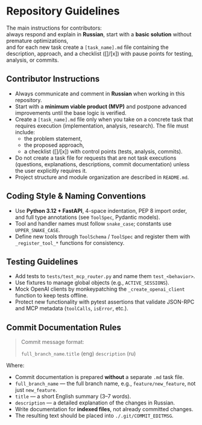 # Repository Guidelines

The main instructions for contributors:  
always respond and explain in **Russian**, start with a **basic solution** without premature optimizations,  
and for each new task create a `[task_name].md` file containing the description, approach, and a checklist ([]/[x]) with pause points for testing, analysis, or commits.

## Contributor Instructions

- Always communicate and comment in **Russian** when working in this repository.  
- Start with a **minimum viable product (MVP)** and postpone advanced improvements until the base logic is verified.  
- Create a `[task_name].md` file only when you take on a concrete task that requires execution (implementation, analysis, research). The file must include:  
  - the problem statement,  
  - the proposed approach,  
  - a checklist ([]/[x]) with control points (tests, analysis, commits).  
- Do not create a task file for requests that are not task executions (questions, explanations, descriptions, commit documentation) unless the user explicitly requires it.  
- Project structure and module organization are described in `README.md`.

## Coding Style & Naming Conventions

- Use **Python 3.12 + FastAPI**, 4-space indentation, PEP 8 import order, and full type annotations (see `ToolSpec`, Pydantic models).  
- Tool and handler names must follow `snake_case`; constants use `UPPER_SNAKE_CASE`.  
- Define new tools through `ToolSchema` / `ToolSpec` and register them with `_register_tool_*` functions for consistency.

## Testing Guidelines

- Add tests to `tests/test_mcp_router.py` and name them `test_<behavior>`.  
- Use fixtures to manage global objects (e.g., `ACTIVE_SESSIONS`).  
- Mock OpenAI clients by monkeypatching the `_create_openai_client` function to keep tests offline.  
- Protect new functionality with pytest assertions that validate JSON-RPC and MCP metadata (`toolCalls`, `isError`, etc.).

## Commit Documentation Rules

> Commit message format:
>
>
> `full_branch_name`.`title` (eng)
> `description` (ru)
>

Where:  

- Commit documentation is prepared **without** a separate `.md` task file.  
- `full_branch_name` — the full branch name, e.g., `feature/new_feature`, not just `new_feature`.  
- `title` — a short English summary (3–7 words).  
- `description` — a detailed explanation of the changes in Russian.  
- Write documentation for **indexed files**, not already committed changes.  
- The resulting text should be placed into `./.git/COMMIT_EDITMSG`.
